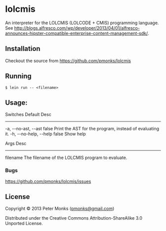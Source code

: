 # lolcmis

An interpreter for the LOLCMIS (LOLCODE + CMIS) programming language.  See http://blogs.alfresco.com/wp/developer/2013/04/01/alfresco-announces-hipster-compatible-enterprise-content-management-sdk/.

## Installation

Checkout the source from https://github.com/pmonks/lolcmis

## Running

    $ lein run -- <filename>

## Usage:

 Switches               Default  Desc
 --------               -------  ----
 -a, --no-ast, --ast    false    Print the AST for the program, instead of evaluating it.
 -h, --no-help, --help  false    Show help

 Args       Desc
 ----       ----
 filename   The filename of the LOLCMIS program to evaluate.

### Bugs

https://github.com/pmonks/lolcmis/issues

## License

Copyright © 2013 Peter Monks (pmonks@gmail.com)

Distributed under the Creative Commons Attribution-ShareAlike 3.0 Unported License.
